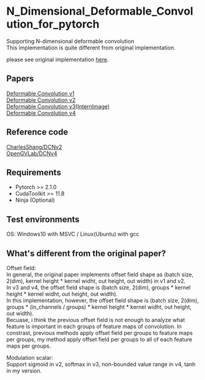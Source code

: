 # N_Dimensional_Deformable_Convolution_for_pytorch
Supporting N-dimensional deformable convolution    
This implementation is quite different from original implementation.   
   
please see original implementation [here](https://github.com/msracver/Deformable-ConvNets).   

## Papers   
[Deformable Convolution v1](https://arxiv.org/abs/1703.06211)   
[Deformable Convolution v2](https://arxiv.org/abs/1811.11168)   
[Deformable Convolution v3(InternImage)](https://arxiv.org/abs/2211.05778)   
[Deformable Convolution v4](https://arxiv.org/abs/2401.06197)   

## Reference code   
[CharlesShang/DCNv2](https://github.com/CharlesShang/DCNv2)   
[OpenGVLab/DCNv4](https://github.com/OpenGVLab/DCNv4)   

## Requirements   
- Pytorch >= 2.1.0
- CudaToolkit >= 11.8
- Ninja (Optional)
   
## Test environments   
OS: Windows10 with MSVC / Linux(Ubuntu) with gcc   
   
## What's different from the original paper?   
Offset field:   
In general, the original paper implements offset field shape as (batch size, 2(dim), kernel height * kernel widht, out height, out width) in v1 and v2.  
In v3 and v4, the offset field shape is (batch size, 2(dim), groups * kernel height * kernel widht, out height, out width).   
In this implementation, however, the offset field shape is (batch size, 2(dim), groups * (in_channels / groups) * kernel height * kernel widht, out height, out width).  
Becuase, i think the previous offset field is not enough to analyze what feature is important in each groups of feature maps of convolution.
In constrast, previous methods apply offset field per groups to feature maps per groups, my method apply offset field per groups to all of each feature maps per groups.

Modulation scalar:   
Support sigmoid in v2, softmax in v3, non-bounded value range in v4, tanh in my version.  


